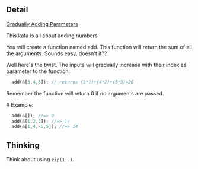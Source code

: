 ## Detail

[Gradually Adding Parameters](https://www.codewars.com/kata/555b73a81a6285b6ce000047)

This kata is all about adding numbers.

You will create a function named add. This function will return the sum of all the arguments. Sounds easy, doesn't it??

Well here's the twist. The inputs will gradually increase with their index as parameter to the function.

```rust
  add(&[3,4,5]); // returns (3*1)+(4*2)+(5*3)=26
```

Remember the function will return 0 if no arguments are passed.

\# Example:

```rust
  add(&[]); //=> 0
  add(&[1,2,3]); //=> 14
  add(&[1,4,-5,5]); //=> 14
```
## Thinking

Think about using `zip(1..)`.